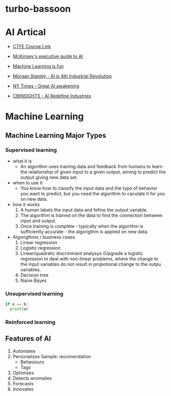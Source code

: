 # turbo-bassoon

# AI Artical

* [CTFE Course Link](https://my.cfte.education/courses/take/ai-in-finance-ocbc/disqus/4525866-1-1-readings)

* [McKinsey's executive guide to AI](https://www.mckinsey.com/business-functions/mckinsey-analytics/our-insights/an-executives-guide-to-ai)

* [Machine Learning is fun](https://medium.com/@ageitgey/machine-learning-is-fun-80ea3ec3c471)

* [Morgan Stanley - AI is 4th Industrial Revolution](https://pwm.morganstanley.com/therichmangroup/mediahandler/media/135091/Alpha%20Currents%20_%20AI%20and%20the%20Fourth%20Industrial%20Revolution.pdf)

* [NY Times - Great AI awakening](https://www.nytimes.com/2016/12/14/magazine/the-great-ai-awakening.html#permid=20846801)

* [CBINSIGHTS - AI Redefine Industries](https://www.cbinsights.com/research/artificial-intelligence-top-startups/)

# Machine Learning
## Machine Learning Major Types
### Supervised learning
* what it is
   * An algorithm uses training data and feedback from humans to learn the relationship of given input to a given output, aiming to predict the output giving new data set. 
* when to use it
   * You know how to classify the input data and the type of behavior you want to predict, but you need the algorithm to caculate it for you on new data. 
* how it works
  1. A human labels the input data and fefine the output variable. 
  1. The algorithm is  trained on the data to find the connection between input and output.
  1. Once training is complete - typically when the algorithm is sufficiently accurate - the algorigthm is applied on new data. 
* Algorigthms / business cases
  1. Linear regression
  1. Logistic regression
  1. Linear/quadratic discriminant analysys (Upgrade a logistic regression to deal with non-linear problems, where the change to the input variables do not result in propotional change to the outpu variables.  
  1. Decision tree
  1. Naive Bayes
### Unsupervised learning
```Python
if a == b: 
  print(a)
```

### Reinforced learning

## Features of AI
1. Automates
1. Personalizes
  Sample: recomendation
   * Behaviours 
   * Tags
1. Optimises
1. Detects anomalies
1. Forecasts
1. Innovates
